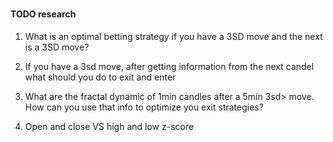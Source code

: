 


#






#### TODO research
1. What is an optimal betting strategy if you have a 3SD move and the next is a 3SD move?

2. If you have a 3sd move, after getting information from the next candel what should you do to exit and enter

3. What are the fractal dynamic of 1min candles after a 5min 3sd> move. How can you use that info to optimize you exit strategies?

4. Open and close VS high and low z-score






